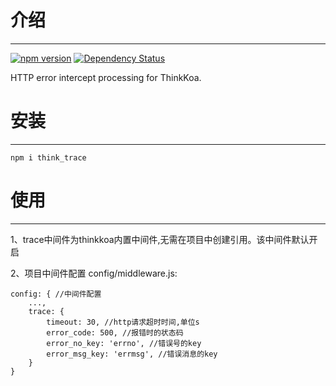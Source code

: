 # 介绍
-----

[![npm version](https://badge.fury.io/js/think_trace.svg)](https://badge.fury.io/js/think_trace)
[![Dependency Status](https://david-dm.org/thinkkoa/think_trace.svg)](https://david-dm.org/thinkkoa/think_trace)

HTTP error intercept processing for ThinkKoa.

# 安装
-----

```
npm i think_trace
```

# 使用
-----

1、trace中间件为thinkkoa内置中间件,无需在项目中创建引用。该中间件默认开启

2、项目中间件配置 config/middleware.js:
```
config: { //中间件配置
    ...,
    trace: {
        timeout: 30, //http请求超时时间,单位s
        error_code: 500, //报错时的状态码
        error_no_key: 'errno', //错误号的key
        error_msg_key: 'errmsg', //错误消息的key
    }
}
```